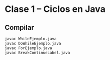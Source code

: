 # Clase 1 – Ciclos en Java

## Compilar
```bash
javac WhileEjemplo.java
javac DoWhileEjemplo.java
javac ForEjemplo.java
javac BreakContinueLabel.java
